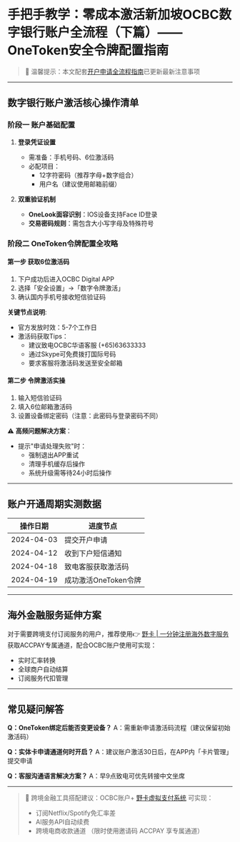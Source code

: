 # 手把手教学：零成本激活新加坡OCBC数字银行账户全流程（下篇）——OneToken安全令牌配置指南

> 📌 温馨提示：本文配套[开户申请全流程指南](https://bbtdd.com/yeka)已更新最新注意事项

---

## 数字银行账户激活核心操作清单
### 阶段一 账户基础配置
1. **登录凭证设置**
   - 需准备：手机号码、6位激活码
   - 必配项目：
     * 12字符密码（推荐字母+数字组合）
     * 用户名（建议使用邮箱前缀）

2. **双重验证机制**
   - **OneLook面容识别**：IOS设备支持Face ID登录
   - **交易密码规则**：需包含大小写字母及特殊符号

### 阶段二 OneToken令牌配置全攻略
#### 第一步 获取6位激活码
1. 下户成功后进入OCBC Digital APP
2. 选择「安全设置」→「数字令牌激活」
3. 确认国内手机号接收短信验证码

**关键节点说明**: 
- 官方发放时效：5-7个工作日
- 激活码获取Tips：
  - 建议致电OCBC华语客服 (+65)63633333
  - 通过Skype可免费拨打国际号码
  - 要求客服将激活码发送至安全邮箱

#### 第二步 令牌激活实操
1. 输入短信验证码
2. 填入6位邮箱激活码
3. 设置设备绑定密码（注意：此密码与登录密码不同）

⚠️ **高频问题解决方案**：
- 提示"申请处理失败"时：
  - 强制退出APP重试
  - 清理手机缓存后操作
  - 系统升级需等待24小时后操作

---

## 账户开通周期实测数据
| 操作日期      | 进度节点               |
|------------|--------------------|
| 2024-04-03 | 提交开户申请           |
| 2024-04-12 | 收到下户短信通知        | 
| 2024-04-18 | 致电客服获取激活码       |
| 2024-04-19 | 成功激活OneToken令牌   |

---

## 海外金融服务延伸方案
对于需要跨境支付订阅服务的用户，推荐使用👉 [野卡 | 一分钟注册海外数字服务](https://bbtdd.com/yeka) 获取ACCPAY专属通道，配合OCBC账户使用可实现：
- 实时汇率转换
- 全球商户自动结算
- 订阅服务代扣管理

---

## 常见疑问解答
**Q：OneToken绑定后能否变更设备？**
A：需重新申请激活码流程（建议保留初始激活码）

**Q：实体卡申请通道何时开启？**
A：建议账户激活30日后，在APP内「卡片管理」提交申请

**Q：客服沟通语言解决方案？** 
A：早9点致电可优先转接中文坐席

---

> 📣 跨境金融工具搭配建议：OCBC账户+ [野卡虚拟支付系统](https://bbtdd.com/yeka) 可实现：
> - 订阅Netflix/Spotify免汇率差
> - AI服务API自动续费
> - 跨境电商收款通道
> （限时使用邀请码 ACCPAY 享专属通道）